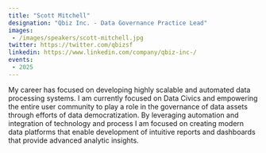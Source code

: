 ```yaml
---
title: "Scott Mitchell"
designation: "Qbiz Inc. - Data Governance Practice Lead"
images:
 - /images/speakers/scott-mitchell.jpg
twitter: https://twitter.com/qbizsf
linkedin: https://www.linkedin.com/company/qbiz-inc-/
events:
 - 2025
---
```


My career has focused on developing highly scalable and automated data processing systems.  I am currently focused on Data Civics and empowering the entire user community to play a role in the governance of data assets through efforts of data democratization.  By leveraging automation and integration of technology and process I am focused on creating modern data platforms that enable development of intuitive reports and dashboards that provide advanced analytic insights. 